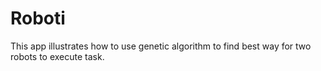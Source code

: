 # Roboti
This app illustrates how to use genetic algorithm to find best way for two robots to execute task.
